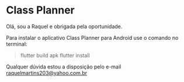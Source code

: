 # Class Planner

Olá, sou a Raquel e obrigada pela oportunidade.

Para instalar o aplicativo Class Planner para Android use o comando no terminal:

> flutter build apk
> flutter install

Qualquer dúvida estou a disposição pelo e-mail raquelmartins203@yahoo.com.br
